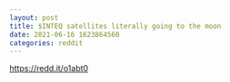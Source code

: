 ```yaml
--- 
layout: post 
title: $INTEQ satellites literally going to the moon 
date: 2021-06-16 1623864560 
categories: reddit 
--- 
```

https://redd.it/o1abt0